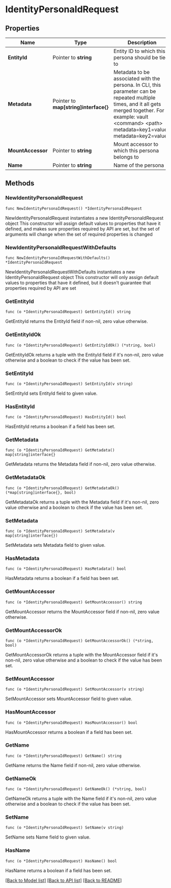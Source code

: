 # IdentityPersonaIdRequest

## Properties

Name | Type | Description | Notes
------------ | ------------- | ------------- | -------------
**EntityId** | Pointer to **string** | Entity ID to which this persona should be tied to | [optional] 
**Metadata** | Pointer to **map[string]interface{}** | Metadata to be associated with the persona. In CLI, this parameter can be repeated multiple times, and it all gets merged together. For example: vault &lt;command&gt; &lt;path&gt; metadata&#x3D;key1&#x3D;value1 metadata&#x3D;key2&#x3D;value2 | [optional] 
**MountAccessor** | Pointer to **string** | Mount accessor to which this persona belongs to | [optional] 
**Name** | Pointer to **string** | Name of the persona | [optional] 

## Methods

### NewIdentityPersonaIdRequest

`func NewIdentityPersonaIdRequest() *IdentityPersonaIdRequest`

NewIdentityPersonaIdRequest instantiates a new IdentityPersonaIdRequest object
This constructor will assign default values to properties that have it defined,
and makes sure properties required by API are set, but the set of arguments
will change when the set of required properties is changed

### NewIdentityPersonaIdRequestWithDefaults

`func NewIdentityPersonaIdRequestWithDefaults() *IdentityPersonaIdRequest`

NewIdentityPersonaIdRequestWithDefaults instantiates a new IdentityPersonaIdRequest object
This constructor will only assign default values to properties that have it defined,
but it doesn't guarantee that properties required by API are set

### GetEntityId

`func (o *IdentityPersonaIdRequest) GetEntityId() string`

GetEntityId returns the EntityId field if non-nil, zero value otherwise.

### GetEntityIdOk

`func (o *IdentityPersonaIdRequest) GetEntityIdOk() (*string, bool)`

GetEntityIdOk returns a tuple with the EntityId field if it's non-nil, zero value otherwise
and a boolean to check if the value has been set.

### SetEntityId

`func (o *IdentityPersonaIdRequest) SetEntityId(v string)`

SetEntityId sets EntityId field to given value.

### HasEntityId

`func (o *IdentityPersonaIdRequest) HasEntityId() bool`

HasEntityId returns a boolean if a field has been set.

### GetMetadata

`func (o *IdentityPersonaIdRequest) GetMetadata() map[string]interface{}`

GetMetadata returns the Metadata field if non-nil, zero value otherwise.

### GetMetadataOk

`func (o *IdentityPersonaIdRequest) GetMetadataOk() (*map[string]interface{}, bool)`

GetMetadataOk returns a tuple with the Metadata field if it's non-nil, zero value otherwise
and a boolean to check if the value has been set.

### SetMetadata

`func (o *IdentityPersonaIdRequest) SetMetadata(v map[string]interface{})`

SetMetadata sets Metadata field to given value.

### HasMetadata

`func (o *IdentityPersonaIdRequest) HasMetadata() bool`

HasMetadata returns a boolean if a field has been set.

### GetMountAccessor

`func (o *IdentityPersonaIdRequest) GetMountAccessor() string`

GetMountAccessor returns the MountAccessor field if non-nil, zero value otherwise.

### GetMountAccessorOk

`func (o *IdentityPersonaIdRequest) GetMountAccessorOk() (*string, bool)`

GetMountAccessorOk returns a tuple with the MountAccessor field if it's non-nil, zero value otherwise
and a boolean to check if the value has been set.

### SetMountAccessor

`func (o *IdentityPersonaIdRequest) SetMountAccessor(v string)`

SetMountAccessor sets MountAccessor field to given value.

### HasMountAccessor

`func (o *IdentityPersonaIdRequest) HasMountAccessor() bool`

HasMountAccessor returns a boolean if a field has been set.

### GetName

`func (o *IdentityPersonaIdRequest) GetName() string`

GetName returns the Name field if non-nil, zero value otherwise.

### GetNameOk

`func (o *IdentityPersonaIdRequest) GetNameOk() (*string, bool)`

GetNameOk returns a tuple with the Name field if it's non-nil, zero value otherwise
and a boolean to check if the value has been set.

### SetName

`func (o *IdentityPersonaIdRequest) SetName(v string)`

SetName sets Name field to given value.

### HasName

`func (o *IdentityPersonaIdRequest) HasName() bool`

HasName returns a boolean if a field has been set.


[[Back to Model list]](../README.md#documentation-for-models) [[Back to API list]](../README.md#documentation-for-api-endpoints) [[Back to README]](../README.md)


